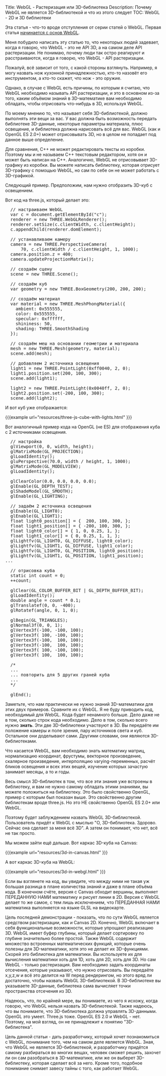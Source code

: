 Title: WebGL - Растеризация или 3D-библиотека
Description: Почему WebGL не является 3D-библиотекой и что из этого следует
TOC: WebGL - 2D и 3D библиотеки

Эта статья - что-то вроде отступления от серии статей о WebGL. Первая статья
[начинается с основ WebGL](webgl-fundamentals.html).

Меня побудило написать эту статью то, что некоторых людей задевает, когда я говорю,
что WebGL - это не API 3D, а на самом деле API растеризации. Не понимаю, почему
люди так остро реагируют и расстраиваются, когда я говорю, что WebGL - API растеризации.

Пожалуй, всё зависит от того, с какой стороны взглянуть. Например, я могу назвать
нож кухонной принадлежностью, кто-то назовёт его инструментом, а кто-то скажет,
что нож - это оружие.

Однако, в случае с WebGL есть причины, по которым я считаю, что WebGL необходимо
называть API растеризации, и это в основном из-за того, каким объёмом знаний в
3D-математике вам необходимо обладать, чтобы отрисовать что-нибудь в 3D,
используя WebGL.

По моему мнению то, что называет себя 3D-библиотекой, должно выполнять эти
вещи за вас. У вас должна быть возможность передать библиотеке 3D-данные,
некоторые параметры материала, плюс освещение, и библиотека должна нарисовать
всё для вас. WebGL (как и OpenGL ES 2.0+) может отрисовывать 3D, но в целом
не попадает под данное выше определение.

Для сравнения, C++ не может редактировать тексты из коробки. Поэтому мы и
не называем C++ текстовым редактором, хотя он и может быть написан на C++.
Аналогично, WebGL не отрисовывает 3D-графику из коробки. Вы можете написать
библиотеку, которая отрисует 3D-графику с помощью WebGL, но сам по себе он
не может работать с 3D-графикой.

Следующий пример. Предположим, нам нужно отобразить 3D-куб с освещением.

Вот код на three.js, который делает это:

<pre class="prettyprint showlinemods">
  // настраиваем WebGL
  var c = document.getElementById("c");
  renderer = new THREE.WebGLRenderer();
  renderer.setSize(c.clientWidth, c.clientHeight);
  c.appendChild(renderer.domElement);

  // устанавливаем камеру
  camera = new THREE.PerspectiveCamera(
      70, c.clientWidth / c.clientHeight, 1, 1000);
  camera.position.z = 400;
  camera.updateProjectionMatrix();

  // создаём сцену
  scene = new THREE.Scene();

  // создаём куб
  var geometry = new THREE.BoxGeometry(200, 200, 200);

  // создаём материал
  var material = new THREE.MeshPhongMaterial({
    ambient: 0x555555,
    color: 0x555555,
    specular: 0xffffff,
    shininess: 50,
    shading: THREE.SmoothShading
  });

  // создаём меш на основании геометрии и материала
  mesh = new THREE.Mesh(geometry, material);
  scene.add(mesh);

  // добавляем 2 источника освещения
  light1 = new THREE.PointLight(0xff0040, 2, 0);
  light1.position.set(200, 100, 300);
  scene.add(light1);

  light2 = new THREE.PointLight(0x0040ff, 2, 0);
  light2.position.set(-200, 100, 300);
  scene.add(light2);
</pre>

И вот куб уже отображается:

{{{example url="resources/three-js-cube-with-lights.html" }}}

Вот аналогичный пример кода на OpenGL (не ES) для отображения
куба с 2 источниками освещения.

<pre class="prettyprint showlinemods">
  // настройка
  glViewport(0, 0, width, height);
  glMatrixMode(GL_PROJECTION);
  glLoadIdentity();
  gluPerspective(70.0, width / height, 1, 1000);
  glMatrixMode(GL_MODELVIEW);
  glLoadIdentity();

  glClearColor(0.0, 0.0, 0.0, 0.0);
  glEnable(GL_DEPTH_TEST);
  glShadeModel(GL_SMOOTH);
  glEnable(GL_LIGHTING);

  // задаём 2 источника освещения
  glEnable(GL_LIGHT0);
  glEnable(GL_LIGHT1);
  float light0_position[] = {  200, 100, 300, };
  float light1_position[] = { -200, 100, 300, };
  float light0_color[] = { 1, 0, 0.25, 1, };
  float light1_color[] = { 0, 0.25, 1, 1, };
  glLightfv(GL_LIGHT0, GL_DIFFUSE, light0_color);
  glLightfv(GL_LIGHT1, GL_DIFFUSE, light1_color);
  glLightfv(GL_LIGHT0, GL_POSITION, light0_position);
  glLightfv(GL_LIGHT1, GL_POSITION, light1_position);
...

  // отрисовка куба
  static int count = 0;
  ++count;

  glClear(GL_COLOR_BUFFER_BIT | GL_DEPTH_BUFFER_BIT);
  glLoadIdentity();
  double angle = count * 0.1;
  glTranslatef(0, 0, -400);
  glRotatef(angle, 0, 1, 0);

  glBegin(GL_TRIANGLES);
  glNormal3f(0, 0, 1);
  glVertex3f(-100, -100, 100);
  glVertex3f( 100, -100, 100);
  glVertex3f(-100,  100, 100);
  glVertex3f(-100,  100, 100);
  glVertex3f( 100, -100, 100);
  glVertex3f( 100,  100, 100);

  /*
  ...
  ... повторить для 5 других граней куба
  ...
  */

  glEnd();
</pre>

Заметьте, что нам практически не нужно знаний 3D-математики для этих двух
примеров. Сравните их с WebGL. Я не буду приводить код, необходимый для
WebGL. Кода будет ненамного больше. Дело даже не в том, сколько строк кода
необходимо. Дело в том, сколько всего нужно **знать**. Эти две 3D-библиотеки
участвуют в 3D. Вы передаёте им положение камеры и поле зрения, пару источников
света и куб. Остальное они доделывают сами. Другими словами, они являются
3D-библиотеками.

Что касается WebGL, вам необходимо знать математику матриц, нормализацию
координат, фрустумы, векторное произведение, скалярное произведение,
интерполяцию varying-переменных, расчёт бликов освещения и всех этих вещей,
изучение которых зачастую занимает месяцы, а то и годы.

Весь смысл 3D-библиотек в том, что все эти знания уже встроены в библиотеку,
и вам не нужно самому обладать этими знаниями, вы можете положиться на
библиотеку. Это было свойственно OpenGL, пример с которым был показан выше.
Это свойственно другим библиотекам вроде three.js. Но это НЕ свойственно
OpenGL ES 2.0+ или WebGL.

Поэтому будет заблуждением назвать WebGL 3D-библиотекой. Пользователь придёт
к WebGL с мыслью "О, 3D-библиотека. Здорово. Сейчас она сделает за меня всё 3D".
А затем он понимает, что нет, всё не так просто.

Мы можем зайти ещё дальше. Вот каркас 3D-куба на Canvas:

{{{example url="resources/3d-in-canvas.html" }}}

А вот каркас 3D-куба на WebGL:

{{{example url="resources/3d-in-webgl.html" }}}

Если вы взглянете на код, вы увидите, что между ними не такая уж большая разница
в плане количества знаний и даже в плане объёма кода. В конечном счёте, версия
с Canvas обходит вершины, выполняет ПЕРЕДАННУЮ НАМИ математику и рисует линии
в 2D. Версия с WebGL делает то же самое, с тем лишь исключением, что ПЕРЕДАННАЯ
НАМИ математика выполняется на языке GLSL на видеокарте.

Цель последней демонстрации - показать, что по сути WebGL является средством
растеризации, как и Canvas 2D. Конечно, WebGL включает в себя функциональные
возможности, которые упрощают реализацию 3D. WebGL имеет буфер глубины, который
делает сортировку по глубине значительно более простой. Также WebGL содержит
множество встроенных математических функций, которые очень полезны для
3D-математики, хотя это не делает их 3D-функциями. Скорей это библиотека для
математики. Вы используете их для вычисления математики хоть для 1D, хоть для
2D, хоть для 3D. Но сам WebGL - только растеризация. Вам необходимо задать
координаты отсечения, которые указывают, что нужно отрисовать. Вы передаёте
x,y,z,w и всё это делится на W перед рендерингом, но этого вряд ли достаточно,
чтобы назвать WebGL 3D-библиотекой. В 3D-библиотеке вы указываете 3D-данные,
библиотека сама вычисляет точки пространства отсечения из 3D.

Надеюсь, что, по крайней мере, вы понимаете, из чего я исхожу, когда говорю,
что WebGL нельзя назвать 3D-библиотекой. Также надеюсь, что вы понимаете,
что 3D-библиотека должна управлять 3D-данными. OpenGL это умеет. Three.js
тоже. OpenGL ES 2.0 и WebGL - нет. Поэтому, на мой взгляд, он не принадлежит
к понятию "3D-библиотека".

Цель данной статьи - дать разработчику, который хочет познакомиться с
WebGL, понимание того, чем на самом деле является WebGL. Зная, что WebGL
не является 3D-библиотекой, и разработчику придётся самому разбираться
во многих вещах, человек сможет решить, захочет ли он сам разобраться в
3D-математике, или же он выберет 3D-библиотеку, которая сделает всё за
него. Кроме того, подобное понимание снимает завесу тайны с того, как
работает WebGL.
